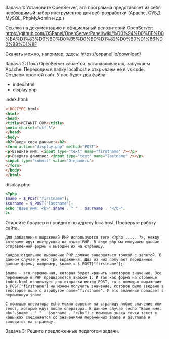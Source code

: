 Задача 1:
Установите OpenServer, эта программа представляет из себя необходимый набор инструментов для веб-разработки (Apache, СУБД MySQL, PhpMyAdmin и др.)

Ссылка на документацию и официальный репозиторий OpenServer:
https://github.com/OSPanel/OpenServerPanel/wiki/%D0%94%D0%BE%D0%BA%D1%83%D0%BC%D0%B5%D0%BD%D1%82%D0%B0%D1%86%D0%B8%D1%8F

Скачать можно, например, здесь: https://ospanel.io/download/

Задача 2:
Пока OpenServer качается, устанавливается, запускаем Apache. Переходим в папку localhost и открываем ее в vs code. Создаем простой сайт.
У нас будет два файла: 
- index.html
- display.php

index.html:
```html
<!DOCTYPE html>
<html>
<head>
<title>METANIT.COM</title>
<meta charset="utf-8">
</head>
<body>
<h2>Введи свои данные:</h2>
<form action="display.php" method="POST">
<p>Введите имя: <input type="text" name="firstname" /></p>
<p>Введите фамилию: <input type="text" name="lastname" /></p>
<input type="submit" value="Отправить">
</form>
</body>
</html>
```

display.php:
```php
<?php
$name = $_POST["firstname"];
$surname = $_POST["lastname"];
echo "Ваше имя: <b>".$name . " " . $surname . "</b>";
?>
```
Откройте браузер и пройдите по адресу localhost. Проверьте работу сайта.

    Для добавления выражений PHP используются теги <?php ..... ?>, между которыми идут инструкции на языке PHP. В коде php мы получаем данные отправленной формы и выводим их на страницу.

    Каждое отдельное выражение PHP должно завершаться точкой с запятой. В данном случае у нас три выражения. Два из них получают переданные данные формы, например, $name = $_POST["firstname"];.

    $name - это переменная, которая будет хранить некоторое значение. Все переменные в PHP предваряются знаком $. И так как форма на странице index.html использует для отправки метод POST, то с помощью выражения $_POST["firstname"] мы можем получить значение, которое было введено в текстовое поле с атрибутом name="firstname". И это значение попадает в переменную $name.

    С помощью оператора echo можно вывести на страницу любое значение или текст, которые идут после оператора. В данном случае (echo "Ваше имя: <b>".$name . " " . $surname . "</b>") с помощью знака точки текст в кавычках соединяется со значениями переменных $name и $surname и выводится на страницу.

Задача 3:
Решите предложенные педагогом задачи.